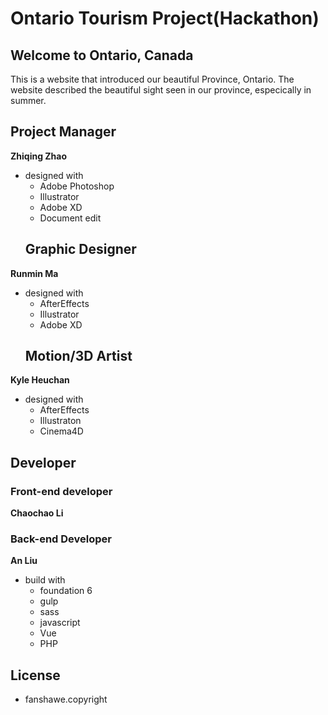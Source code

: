 # Ontario Tourism Project(Hackathon)

## Welcome to Ontario, Canada
This is a website that introduced our beautiful Province, Ontario. The website described the beautiful sight seen in our province, especically in summer.
## Project Manager
**Zhiqing Zhao**
* designed with
  * Adobe Photoshop
  * Illustrator
  * Adobe XD
  * Document edit
  ## Graphic Designer 
**Runmin Ma**
* designed with
  * AfterEffects
  * Illustrator
  * Adobe XD
  ## Motion/3D Artist 
**Kyle Heuchan**
* designed with
  * AfterEffects
  * Illustraton 
  * Cinema4D
## Developer
### Front-end developer
**Chaochao Li**
### Back-end Developer
**An Liu**
* build with
  * foundation 6
  * gulp
  * sass
  * javascript
  * Vue
  * PHP

## License
* fanshawe.copyright
